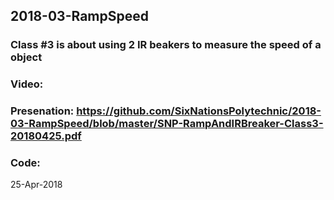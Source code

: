 ## 2018-03-RampSpeed
### Class #3 is about using 2 IR beakers to measure the speed of a object 
### Video:
### Presenation: https://github.com/SixNationsPolytechnic/2018-03-RampSpeed/blob/master/SNP-RampAndIRBreaker-Class3-20180425.pdf
### Code: 

25-Apr-2018
